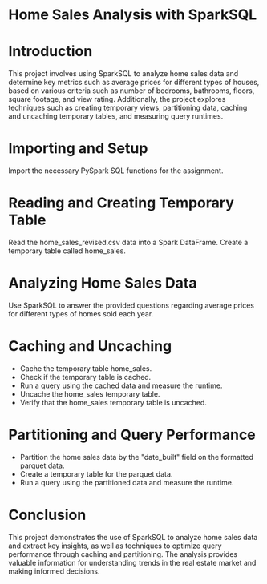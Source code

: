 # Home Sales Analysis with SparkSQL

# Introduction
This project involves using SparkSQL to analyze home sales data and determine key metrics such as average prices for different types of houses, based on various criteria such as number of bedrooms, bathrooms, floors, square footage, and view rating. Additionally, the project explores techniques such as creating temporary views, partitioning data, caching and uncaching temporary tables, and measuring query runtimes.

# Importing and Setup
Import the necessary PySpark SQL functions for the assignment.

# Reading and Creating Temporary Table
Read the home_sales_revised.csv data into a Spark DataFrame.
Create a temporary table called home_sales.

# Analyzing Home Sales Data
Use SparkSQL to answer the provided questions regarding average prices for different types of homes sold each year.

# Caching and Uncaching
- Cache the temporary table home_sales.
- Check if the temporary table is cached.
- Run a query using the cached data and measure the runtime.
- Uncache the home_sales temporary table.
- Verify that the home_sales temporary table is uncached.

# Partitioning and Query Performance
- Partition the home sales data by the "date_built" field on the formatted parquet data.
- Create a temporary table for the parquet data.
- Run a query using the partitioned data and measure the runtime.

# Conclusion
This project demonstrates the use of SparkSQL to analyze home sales data and extract key insights, as well as techniques to optimize query performance through caching and partitioning. The analysis provides valuable information for understanding trends in the real estate market and making informed decisions.

